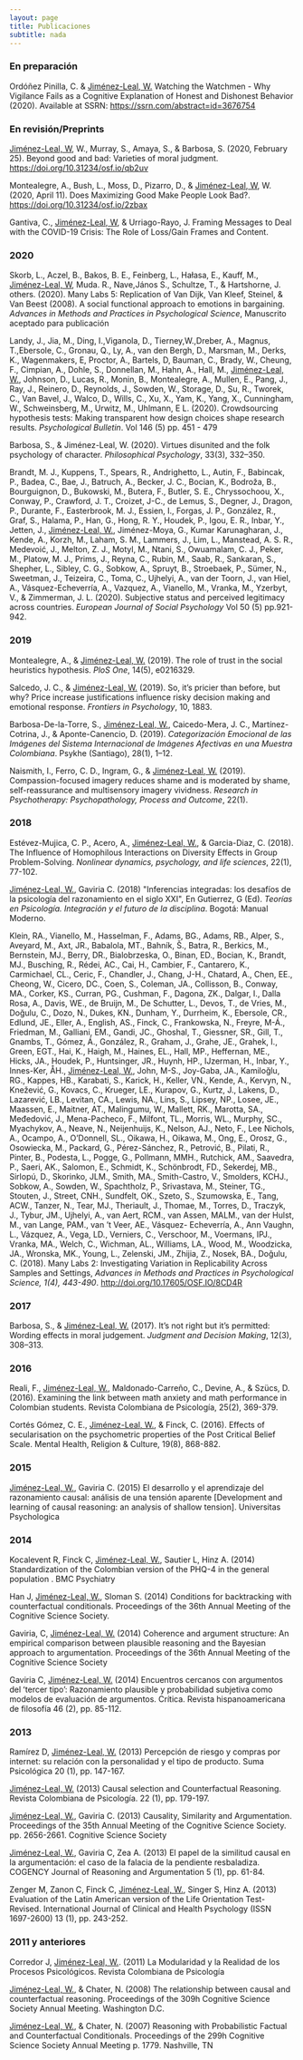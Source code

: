 ```yaml
---
layout: page
title: Publicaciones 
subtitle: nada
---
```



### En preparación
Ordóñez Pinilla, C. & <ins>Jiménez-Leal, W.</ins> Watching the Watchmen - Why Vigilance Fails as a Cognitive Explanation of Honest and Dishonest Behavior (2020). Available at SSRN: https://ssrn.com/abstract=id=3676754 

### En revisión/Preprints
<ins>Jiménez-Leal, W</ins>, W., Murray, S., Amaya, S., & Barbosa, S. (2020, February 25). Beyond good and bad: Varieties of moral judgment. https://doi.org/10.31234/osf.io/qb2uv 

Montealegre, A., Bush, L., Moss, D., Pizarro, D., & <ins>Jiménez-Leal, W</ins>, W. (2020, April 11). Does Maximizing Good Make People Look Bad?. https://doi.org/10.31234/osf.io/2zbax

Gantiva, C., <ins>Jiménez-Leal, W</ins>, & Urriago-Rayo, J. Framing Messages to Deal with the COVID-19 Crisis: The Role of Loss/Gain Frames and Content.

### 2020
Skorb, L., Aczel, B., Bakos, B. E., Feinberg, L., Hałasa, E., Kauff, M., <ins>Jiménez-Leal, W</ins>, Muda. R., Nave,János S., Schultze, T., & Hartshorne, J. others. (2020). Many Labs 5: Replication of Van Dijk, Van Kleef, Steinel, & Van Beest (2008). A social functional approach to emotions in bargaining. _Advances in Methods and Practices in Psychological Science_,  Manuscrito aceptado para publicación

Landy, J., Jia, M., Ding, I.,Viganola, D., Tierney,W.,Dreber, A., Magnus, T.,Ebersole, C., Gronau, Q., Ly, A., van den Bergh, D., Marsman, M., Derks, K., Wagenmakers, E, Proctor, A., Bartels, D, Bauman, C., Brady, W., Cheung, F., Cimpian, A., Dohle, S., Donnellan, M., Hahn, A., Hall, M., <ins>Jiménez-Leal, W.</ins>, Johnson, D., Lucas, R., Monin, B., Montealegre, A., Mullen, E., Pang, J., Ray, J., Reinero, D., Reynolds, J., Sowden, W., Storage, D., Su, R., Tworek, C., Van Bavel, J., Walco, D., Wills, C.,  Xu, X., Yam, K., Yang, X., Cunningham, W., Schweinsberg, M., Urwitz, M., Uhlmann, E L. (2020). Crowdsourcing hypothesis tests: Making transparent how design choices shape research results. _Psychological Bulletin_. Vol 146 (5) pp. 451 - 479

Barbosa, S., & Jiménez-Leal, W. (2020). Virtues disunited and the folk psychology of character. _Philosophical Psychology_, 33(3), 332–350.

Brandt, M. J., Kuppens, T., Spears, R., Andrighetto, L., Autin, F., Babincak, P., Badea, C., Bae, J., Batruch, A., Becker, J. C., Bocian, K., Bodroža, B., Bourguignon, D., Bukowski, M., Butera, F., Butler, S. E., Chryssochoou, X., Conway, P., Crawford, J. T., Croizet, J-C., de Lemus, S., Degner, J., Dragon, P., Durante, F., Easterbrook, M. J., Essien, I., Forgas, J. P., González, R., Graf, S., Halama, P., Han, G., Hong, R. Y., Houdek, P., Igou, E. R., Inbar, Y., Jetten, J., <ins>Jiménez-Leal, W.</ins>, Jiménez-Moya, G., Kumar Karunagharan, J., Kende, A., Korzh, M., Laham, S. M., Lammers, J., Lim, L., Manstead, A. S. R., Medevoić, J., Melton, Z. J., Motyl, M., Ntani, S., Owuamalam, C. J., Peker, M., Platow, M. J., Prims, J., Reyna, C., Rubin, M., Saab, R., Sankaran, S., Shepher, L., Sibley, C. G., Sobkow, A., Spruyt, B., Stroebaek, P., Sümer, N., Sweetman, J., Teizeira, C., Toma, C., Ujhelyi, A., van der Toorn, J., van Hiel, A., Vásquez-Echeverría, A., Vazquez, A., Vianello, M., Vranka, M., Yzerbyt, V., & Zimmerman, J. L. (2020). Subjective status and perceived legitimacy across countries. _European Journal of Social Psychology_ Vol 50 (5) pp.921-942.

### 2019
Montealegre, A., & <ins>Jiménez-Leal, W.</ins> (2019). The role of trust in the social heuristics hypothesis. _PloS One_, 14(5), e0216329.

Salcedo, J. C., & <ins>Jiménez-Leal, W.</ins> (2019). So, it’s pricier than before, but why? Price increase justifications influence risky decision making and emotional response. _Frontiers in Psychology_, 10, 1883.

Barbosa-De-la-Torre, S., <ins>Jiménez-Leal, W.</ins>, Caicedo-Mera, J. C., Martínez-Cotrina, J., & Aponte-Canencio, D. (2019). _Categorización Emocional de las Imágenes del Sistema Internacional de Imágenes Afectivas en una Muestra Colombiana_. Psykhe (Santiago), 28(1), 1–12.

Naismith, I., Ferro, C. D., Ingram, G., & <ins>Jiménez-Leal, W.</ins> (2019). Compassion-focused imagery reduces shame and is moderated by shame, self-reassurance and multisensory imagery vividness. _Research in Psychotherapy: Psychopathology, Process and Outcome_, 22(1).

### 2018 
Estévez-Mujica, C. P., Acero, A., <ins>Jiménez-Leal, W.</ins>, & Garcia-Diaz, C. (2018). The Influence of Homophilous Interactions on Diversity Effects in Group Problem-Solving. _Nonlinear dynamics, psychology, and life sciences_, 22(1), 77-102.

<ins>Jiménez-Leal, W.</ins>, Gaviria C. (2018) "Inferencias integradas: los desafíos de la psicología del razonamiento en el siglo XXI", En Gutierrez, G (Ed). _Teorías en Psicología. Integración y el futuro de la disciplina_. Bogotá: Manual Moderno. 

Klein, RA., Vianello, M., Hasselman, F., Adams, BG., Adams, RB., Alper, S., Aveyard, M., Axt, JR., Babalola, MT., Bahník, Š., Batra, R., Berkics, M., Bernstein, MJ., Berry, DR., Bialobrzeska, O., Binan, ED., Bocian, K., Brandt, MJ., Busching, R., Rédei, AC., Cai, H., Cambier, F., Cantarero, K., Carmichael, CL., Ceric, F., Chandler, J., Chang, J-H., Chatard, A., Chen, EE., Cheong, W., Cicero, DC., Coen, S., Coleman, JA., Collisson, B., Conway, MA., Corker, KS., Curran, PG., Cushman, F., Dagona, ZK., Dalgar, I., Dalla Rosa, A., Davis, WE., de Bruijn, M., De Schutter, L., Devos, T., de Vries, M., Doğulu, C., Dozo, N., Dukes, KN., Dunham, Y., Durrheim, K., Ebersole, CR., Edlund, JE., Eller, A., English, AS., Finck, C., Frankowska, N., Freyre, M-Á., Friedman, M., Galliani, EM., Gandi, JC., Ghoshal, T., Giessner, SR., Gill, T., Gnambs, T., Gómez, Á., González, R., Graham, J., Grahe, JE., Grahek, I., Green, EGT., Hai, K., Haigh, M., Haines, EL., Hall, MP., Heffernan, ME., Hicks, JA., Houdek, P., Huntsinger, JR., Huynh, HP., IJzerman, H., Inbar, Y., Innes-Ker, ÅH., <ins>Jiménez-Leal, W.</ins>, John, M-S., Joy-Gaba, JA., Kamiloğlu, RG., Kappes, HB., Karabati, S., Karick, H., Keller, VN., Kende, A., Kervyn, N., Knežević, G., Kovacs, C., Krueger, LE., Kurapov, G., Kurtz, J., Lakens, D., Lazarević, LB., Levitan, CA., Lewis, NA., Lins, S., Lipsey, NP., Losee, JE., Maassen, E., Maitner, AT., Malingumu, W., Mallett, RK., Marotta, SA., Međedović, J., Mena-Pacheco, F., Milfont, TL., Morris, WL., Murphy, SC., Myachykov, A., Neave, N., Neijenhuijs, K., Nelson, AJ., Neto, F., Lee Nichols, A., Ocampo, A., O’Donnell, SL., Oikawa, H., Oikawa, M., Ong, E., Orosz, G., Osowiecka, M., Packard, G., Pérez-Sánchez, R., Petrović, B., Pilati, R., Pinter, B., Podesta, L., Pogge, G., Pollmann, MMH., Rutchick, AM., Saavedra, P., Saeri, AK., Salomon, E., Schmidt, K., Schönbrodt, FD., Sekerdej, MB., Sirlopú, D., Skorinko, JLM., Smith, MA., Smith-Castro, V., Smolders, KCHJ., Sobkow, A., Sowden, W., Spachtholz, P., Srivastava, M., Steiner, TG., Stouten, J., Street, CNH., Sundfelt, OK., Szeto, S., Szumowska, E., Tang, ACW., Tanzer, N., Tear, MJ., Theriault, J., Thomae, M., Torres, D., Traczyk, J., Tybur, JM., Ujhelyi, A., van Aert, RCM., van Assen, MALM., van der Hulst, M., van Lange, PAM., van ’t Veer, AE., Vásquez- Echeverría, A., Ann Vaughn, L., Vázquez, A., Vega, LD., Verniers, C., Verschoor, M., Voermans, IPJ., Vranka, MA., Welch, C., Wichman, AL., Williams, LA., Wood, M., Woodzicka, JA., Wronska, MK., Young, L., Zelenski, JM., Zhijia, Z., Nosek, BA., Doğulu, C. (2018). Many Labs 2: Investigating Variation in Replicability Across Samples and Settings, _Advances in Methods and Practices in Psychological Science, 1(4), 443-490_. http://doi.org/10.17605/OSF.IO/8CD4R  


### 2017
Barbosa, S., & <ins>Jiménez-Leal, W.</ins> (2017). It’s not right but it’s permitted: Wording effects in moral judgement. _Judgment and Decision Making_, 12(3), 308–313.

### 2016
Reali, F., <ins>Jiménez-Leal, W.</ins>, Maldonado-Carreño, C., Devine, A., & Szücs, D. (2016). Examining the link between math anxiety and math performance in Colombian students. Revista Colombiana de Psicología, 25(2), 369-379.

Cortés Gómez, C. E., <ins>Jiménez-Leal, W.</ins>, & Finck, C. (2016). Effects of secularisation on the psychometric properties of the Post Critical Belief Scale. Mental Health, Religion & Culture, 19(8), 868-882.

### 2015
<ins>Jiménez-Leal, W.</ins>, Gaviria C. (2015) El desarrollo y el aprendizaje del razonamiento causal: análisis de una tensión aparente [Development and learning of causal reasoning: an analysis of shallow tension]. Universitas Psychologica 

### 2014
Kocalevent R, Finck C, <ins>Jiménez-Leal, W.</ins>, Sautier L, Hinz A. (2014) Standardization of the Colombian version of the PHQ-4 in the general population . BMC Psychiatry

Han J, <ins>Jiménez-Leal, W.</ins>, Sloman S. (2014) Conditions for backtracking with counterfactual conditionals. Proceedings of the 36th Annual Meeting of the Cognitive Science Society.

Gaviria, C, <ins>Jiménez-Leal, W.</ins> (2014) Coherence and argument structure: An empirical comparison between plausible reasoning and the Bayesian approach to argumentation. Proceedings of the 36th Annual Meeting of the Cognitive Science Society

Gaviria C, <ins>Jiménez-Leal, W.</ins> (2014) Encuentros cercanos con argumentos del ʻtercer tipoʼ: Razonamiento plausible y probabilidad subjetiva como modelos de evaluación de argumentos. Crítica. Revista hispanoamericana de filosofía  46 (2), pp. 85-112.

### 2013
Ramírez D, <ins>Jiménez-Leal, W.</ins> (2013) Percepción de riesgo y compras por internet: su relación con la personalidad y el tipo de producto. Suma Psicológica 20 (1), pp. 147-167.

<ins>Jiménez-Leal, W.</ins> (2013) Causal selection and Counterfactual Reasoning. Revista Colombiana de Psicología. 22 (1), pp. 179-197.

<ins>Jiménez-Leal, W.</ins>, Gaviria C. (2013) Causality, Similarity and Argumentation. Proceedings of the 35th Annual Meeting of the Cognitive Science Society. pp. 2656-2661. Cognitive Science Society

<ins>Jiménez-Leal, W.</ins>, Gaviria C, Zea A. (2013) El papel de la similitud causal en la argumentación: el caso de la falacia de la pendiente resbaladiza. COGENCY Journal of Reasoning and Argumentation 5 (1), pp. 61-84.

Zenger M, Zanon C, Finck C, <ins>Jiménez-Leal, W.</ins>, Singer S, Hinz A. (2013) Evaluation of the Latin American version of the Life Orientation Test-Revised. International Journal of Clinical and Health Psychology (ISSN 1697-2600) 13 (1), pp. 243-252.

### 2011 y anteriores

Corredor J, <ins>Jiménez-Leal, W.</ins>. (2011) La Modularidad y la Realidad de los Procesos Psicológicos. Revista Colombiana de Psicología

<ins>Jiménez-Leal, W.</ins>, & Chater, N. (2008) The relationship between causal and counterfactual reasoning. Proceedings of the 309h Cognitive Science Society Annual Meeting. Washington D.C.

<ins>Jiménez-Leal, W.</ins>, & Chater, N. (2007) Reasoning with Probabilistic Factual and Counterfactual Conditionals. Proceedings of the 299h Cognitive Science Society Annual Meeting p. 1779. Nashville, TN

